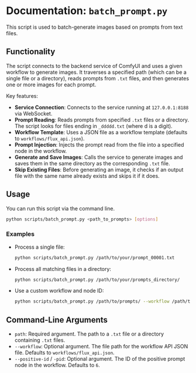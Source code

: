 # Documentation: `batch_prompt.py`

This script is used to batch-generate images based on prompts from text files.

## Functionality

The script connects to the backend service of ComfyUI and uses a given workflow to generate images. It traverses a specified path (which can be a single file or a directory), reads prompts from `.txt` files, and then generates one or more images for each prompt.

Key features:

*   **Service Connection**: Connects to the service running at `127.0.0.1:8188` via WebSocket.
*   **Prompt Reading**: Reads prompts from specified `.txt` files or a directory. The script looks for files ending in `_ddddd.txt` (where d is a digit).
*   **Workflow Template**: Uses a JSON file as a workflow template (defaults to `workflows/flux_api.json`).
*   **Prompt Injection**: Injects the prompt read from the file into a specified node in the workflow.
*   **Generate and Save Images**: Calls the service to generate images and saves them in the same directory as the corresponding `.txt` file.
*   **Skip Existing Files**: Before generating an image, it checks if an output file with the same name already exists and skips it if it does.

## Usage

You can run this script via the command line.

```bash
python scripts/batch_prompt.py <path_to_prompts> [options]
```

### Examples

*   Process a single file:
    ```bash
    python scripts/batch_prompt.py /path/to/your/prompt_00001.txt
    ```

*   Process all matching files in a directory:
    ```bash
    python scripts/batch_prompt.py /path/to/your/prompts_directory/
    ```

*   Use a custom workflow and node ID:
    ```bash
    python scripts/batch_prompt.py /path/to/prompts/ --workflow /path/to/custom_workflow.json --positive-id 10
    ```

## Command-Line Arguments

*   `path`: Required argument. The path to a `.txt` file or a directory containing `.txt` files.
*   `--workflow`: Optional argument. The file path for the workflow API JSON file. Defaults to `workflows/flux_api.json`.
*   `--positive-id` / `-pid`: Optional argument. The ID of the positive prompt node in the workflow. Defaults to `6`.
